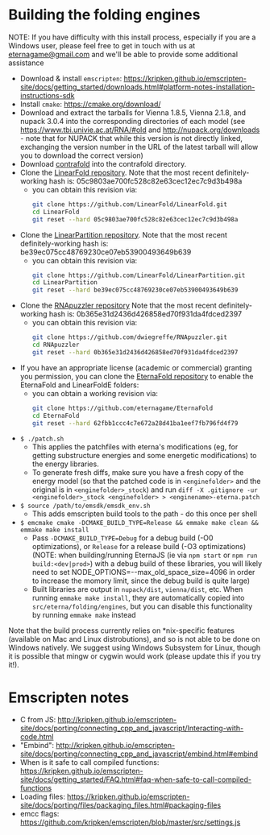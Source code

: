 # Building the folding engines

NOTE: If you have difficulty with this install process, especially if you are a Windows user, please feel free to get in touch with us at eternagame@gmail.com and we'll be able to provide some additional assistance

* Download & install `emscripten`: https://kripken.github.io/emscripten-site/docs/getting_started/downloads.html#platform-notes-installation-instructions-sdk
* Install `cmake`: https://cmake.org/download/
* Download and extract the tarballs for Vienna 1.8.5, Vienna 2.1.8, and nupack 3.0.4 into the corresponding directories of each model (see https://www.tbi.univie.ac.at/RNA/#old and http://nupack.org/downloads - note that for NUPACK that while this version is not directly linked, exchanging the version number in the URL of the latest tarball will allow you to download the correct version)
* Download [contrafold](http://contra.stanford.edu/contrafold/contrafold_v2_02.tar.gz) into the contrafold directory.
* Clone the [LinearFold repository]((https://github.com/LinearFold/LinearFold)).  Note that the most recent definitely-working hash is:  05c9803ae700fc528c82e63cec12ec7c9d3b498a
    - you can obtain this revision via:
      ```sh
	  git clone https://github.com/LinearFold/LinearFold.git
	  cd LinearFold
	  git reset --hard 05c9803ae700fc528c82e63cec12ec7c9d3b498a
      ```
* Clone the [LinearPartition repository]((https://github.com/LinearFold/LinearPartition)).  Note that the most recent definitely-working hash is:  be39ec075cc48769230ce07eb53900493649b639
    - you can obtain this revision via:
      ```sh
	  git clone https://github.com/LinearFold/LinearPartition.git
	  cd LinearPartition
	  git reset --hard be39ec075cc48769230ce07eb53900493649b639
      ```
* Clone the [RNApuzzler repository]((https://github.com/dwiegreffe/RNApuzzler)) Note that the most recent definitely-working hash is:  0b365e31d2436d426858ed70f931da4fdced2397
    - you can obtain this revision via:
      ```sh
	  git clone https://github.com/dwiegreffe/RNApuzzler.git
	  cd RNApuzzler
	  git reset --hard 0b365e31d2436d426858ed70f931da4fdced2397
	  ```
* If you have an appropriate license (academic or commercial) granting you permission, you can clone the [EternaFold repository](https://github.com/eternagame/EternaFold) to enable the EternaFold and LinearFoldE folders:
    - you can obtain a working revision via:
        ```sh
        git clone https://github.com/eternagame/EternaFold
        cd EternaFold
        git reset --hard 62fbb1ccc4c7e672a28d41ba1eef7fb796fd4f79
        ```
* `$ ./patch.sh`
    - This applies the patchfiles with eterna's modifications (eg, for getting substructure energies and some energetic
    modifications) to the energy libraries.
    - To generate fresh diffs, make sure you have a fresh copy of the energy model (so that the patched code is in `<enginefolder>` and the original is in `<enginefolder>_stock`) and run `diff -X .gitignore -ur <enginefolder>_stock <enginefolder> > <enginename>-eterna.patch`
* `$ source /path/to/emsdk/emsdk_env.sh`
    - This adds emscripten build tools to the path - do this once per shell
* `$ emcmake cmake -DCMAKE_BUILD_TYPE=Release && emmake make clean && emmake make install`
    - Pass `-DCMAKE_BUILD_TYPE=Debug` for a debug build (-O0 optimizations), or `Release` for a release build (-O3 optimizations) (NOTE: when building/running EternaJS (ie via `npm start` or `npm run build:<dev|prod>`) with a debug build of these libraries, you will likely need to set NODE_OPTIONS=--max_old_space_size=4096 in order to increase the momory limit, since the debug build is quite large)
    - Built libraries are output in `nupack/dist`, `vienna/dist`, etc. When running `emmake make install`, they are automatically copied into `src/eterna/folding/engines`, but you can disable this functionality by running `emmake make` instead

Note that the build process currently relies on *nix-specific features (available on Mac and Linux distrobutions), and so is not able to be done on Windows natively. We suggest using Windows Subsystem for Linux, though it is possible that mingw or cygwin would work (please update this if you try it!).

# Emscripten notes

* C from JS: http://kripken.github.io/emscripten-site/docs/porting/connecting_cpp_and_javascript/Interacting-with-code.html
* "Embind": http://kripken.github.io/emscripten-site/docs/porting/connecting_cpp_and_javascript/embind.html#embind
* When is it safe to call compiled functions: https://kripken.github.io/emscripten-site/docs/getting_started/FAQ.html#faq-when-safe-to-call-compiled-functions
* Loading files: https://kripken.github.io/emscripten-site/docs/porting/files/packaging_files.html#packaging-files
* emcc flags: https://github.com/kripken/emscripten/blob/master/src/settings.js
